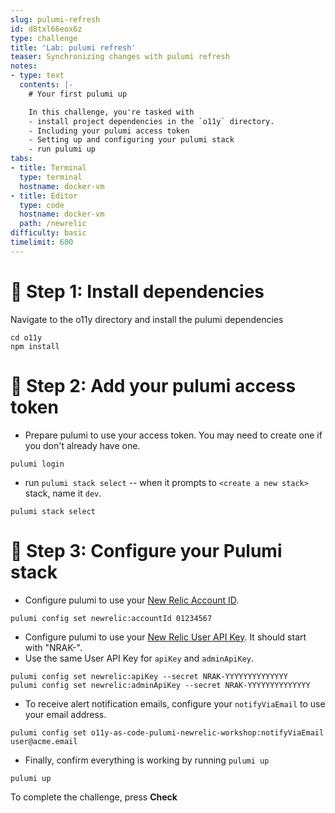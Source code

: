 ```yaml
---
slug: pulumi-refresh
id: d8txl66eox6z
type: challenge
title: 'Lab: pulumi refresh'
teaser: Synchronizing changes with pulumi refresh
notes:
- type: text
  contents: |-
    # Your first pulumi up

    In this challenge, you're tasked with
    - install project dependencies in the `o11y` directory.
    - Including your pulumi access token
    - Setting up and configuring your pulumi stack
    - run pulumi up
tabs:
- title: Terminal
  type: terminal
  hostname: docker-vm
- title: Editor
  type: code
  hostname: docker-vm
  path: /newrelic
difficulty: basic
timelimit: 600
---
```


🧪 Step 1: Install dependencies
=======================

Navigate to the o11y directory and install the pulumi dependencies

```
cd o11y
npm install
```
🧪 Step 2: Add your pulumi access token
=======================

- Prepare pulumi to use your access token. You may need to create one if you don't already have one.
```
pulumi login
```

- run `pulumi stack select` -- when it prompts to  `<create a new stack>` stack, name it `dev`.

```
pulumi stack select
```

🏁 Step 3: Configure your Pulumi stack
=========

- Configure pulumi to use your [New Relic Account ID](https://docs.newrelic.com/docs/accounts/accounts-billing/account-structure/account-id/).

```
pulumi config set newrelic:accountId 01234567
```

- Configure pulumi to use your [New Relic User API Key](https://docs.newrelic.com/docs/apis/intro-apis/new-relic-api-keys/#api-table). It should start with "NRAK-".
- Use the same User API Key for `apiKey` and `adminApiKey`.

```
pulumi config set newrelic:apiKey --secret NRAK-YYYYYYYYYYYYYY
pulumi config set newrelic:adminApiKey --secret NRAK-YYYYYYYYYYYYYY
```

- To receive alert notification emails, configure your `notifyViaEmail` to use your email address.

```
pulumi config set o11y-as-code-pulumi-newrelic-workshop:notifyViaEmail user@acme.email
```

- Finally, confirm everything is working by running `pulumi up`
```
pulumi up
```

To complete the challenge, press **Check**

